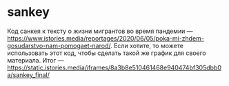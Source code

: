 # sankey
Код санкея к тексту о жизни мигрантов во время пандемии — https://www.istories.media/reportages/2020/06/05/poka-mi-zhdem-gosudarstvo-nam-pomogaet-narod/. Если хотите, то можете использовать этот код, чтобы сделать такой же график для своего материала. Итог — https://static.istories.media/iframes/8a3b8e510461468e940474bf305dbb0a/sankey_final/
